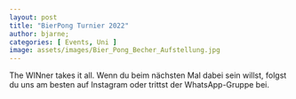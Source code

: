 ```yaml
---
layout: post
title: "BierPong Turnier 2022"
author: bjarne;
categories: [ Events, Uni ]
image: assets/images/Bier_Pong_Becher_Aufstellung.jpg
---
```

The WINner takes it all. Wenn du beim nächsten Mal dabei sein willst, folgst du uns am besten auf Instagram oder trittst der WhatsApp-Gruppe bei.
